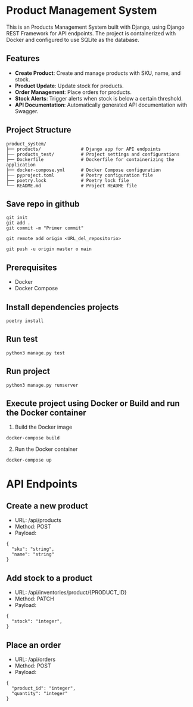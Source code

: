 
# Product Management System

This is an Products Management System built with Django, using Django REST Framework for API endpoints. 
The project is containerized with Docker and configured to use SQLite as the database.

## Features

- **Create Product**: Create and manage products with SKU, name, and stock.
- **Product Update**: Update stock for products.
- **Order Management**: Place orders for products.
- **Stock Alerts**: Trigger alerts when stock is below a certain threshold.
- **API Documentation**: Automatically generated API documentation with Swagger.

## Project Structure
```
product_system/
├── products/               # Django app for API endpoints
├── products_test/          # Project settings and configurations
├── Dockerfile              # Dockerfile for containerizing the application
├── docker-compose.yml      # Docker Compose configuration
├── pyproject.toml          # Poetry configuration file
├── poetry.lock             # Poetry lock file
└── README.md               # Project README file
```

## Save repo in github
```
git init
git add .
git commit -m "Primer commit"

git remote add origin <URL_del_repositorio>

git push -u origin master o main
```

## Prerequisites

- Docker
- Docker Compose


## Install dependencies projects 
```
poetry install
```

## Run test
```
python3 manage.py test
```

## Run project
```
python3 manage.py runserver
```

## Execute project using Docker or Build and run the Docker container

1. Build the Docker image
```
docker-compose build
```
2. Run the Docker container
```
docker-compose up
```

# API Endpoints

## Create a new product

- URL: /api/products
- Method: POST
- Payload:
```
{
  "sku": "string",
  "name": "string"
}
```

## Add stock to a product

- URL: /api/inventories/product/{PRODUCT_ID}
- Method: PATCH
- Payload:
```
{
  "stock": "integer",
}
```

## Place an order

- URL: /api/orders
- Method: POST
- Payload:
```
{
  "product_id": "integer",
  "quantity": "integer"
}
```
